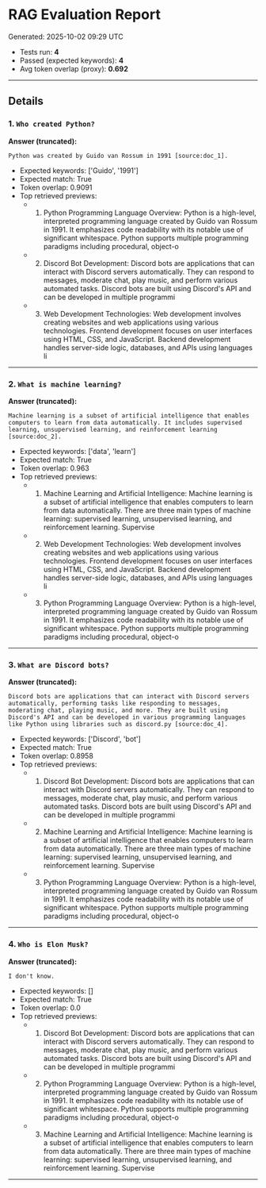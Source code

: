 # RAG Evaluation Report

Generated: 2025-10-02 09:29 UTC

- Tests run: **4**
- Passed (expected keywords): **4**
- Avg token overlap (proxy): **0.692**

---

## Details

### 1. `Who created Python?`

**Answer (truncated):**

```
Python was created by Guido van Rossum in 1991 [source:doc_1].
```

- Expected keywords: ['Guido', '1991']
- Expected match: True
- Token overlap: 0.9091
- Top retrieved previews:
  - 1. Python Programming Language Overview:     Python is a high-level, interpreted programming language created by Guido van Rossum in 1991.     It emphasizes code readability with its notable use of significant whitespace.     Python supports multiple programming paradigms including procedural, object-o
  - 2. Discord Bot Development:     Discord bots are applications that can interact with Discord servers automatically.     They can respond to messages, moderate chat, play music, and perform various automated tasks.     Discord bots are built using Discord's API and can be developed in multiple programmi
  - 3. Web Development Technologies:     Web development involves creating websites and web applications using various technologies.     Frontend development focuses on user interfaces using HTML, CSS, and JavaScript.     Backend development handles server-side logic, databases, and APIs using languages li

---

### 2. `What is machine learning?`

**Answer (truncated):**

```
Machine learning is a subset of artificial intelligence that enables computers to learn from data automatically. It includes supervised learning, unsupervised learning, and reinforcement learning [source:doc_2].
```

- Expected keywords: ['data', 'learn']
- Expected match: True
- Token overlap: 0.963
- Top retrieved previews:
  - 1. Machine Learning and Artificial Intelligence:     Machine learning is a subset of artificial intelligence that enables computers to learn from data automatically.     There are three main types of machine learning: supervised learning, unsupervised learning, and reinforcement learning.     Supervise
  - 2. Web Development Technologies:     Web development involves creating websites and web applications using various technologies.     Frontend development focuses on user interfaces using HTML, CSS, and JavaScript.     Backend development handles server-side logic, databases, and APIs using languages li
  - 3. Python Programming Language Overview:     Python is a high-level, interpreted programming language created by Guido van Rossum in 1991.     It emphasizes code readability with its notable use of significant whitespace.     Python supports multiple programming paradigms including procedural, object-o

---

### 3. `What are Discord bots?`

**Answer (truncated):**

```
Discord bots are applications that can interact with Discord servers automatically, performing tasks like responding to messages, moderating chat, playing music, and more. They are built using Discord's API and can be developed in various programming languages like Python using libraries such as discord.py [source:doc_4].
```

- Expected keywords: ['Discord', 'bot']
- Expected match: True
- Token overlap: 0.8958
- Top retrieved previews:
  - 1. Discord Bot Development:     Discord bots are applications that can interact with Discord servers automatically.     They can respond to messages, moderate chat, play music, and perform various automated tasks.     Discord bots are built using Discord's API and can be developed in multiple programmi
  - 2. Machine Learning and Artificial Intelligence:     Machine learning is a subset of artificial intelligence that enables computers to learn from data automatically.     There are three main types of machine learning: supervised learning, unsupervised learning, and reinforcement learning.     Supervise
  - 3. Python Programming Language Overview:     Python is a high-level, interpreted programming language created by Guido van Rossum in 1991.     It emphasizes code readability with its notable use of significant whitespace.     Python supports multiple programming paradigms including procedural, object-o

---

### 4. `Who is Elon Musk?`

**Answer (truncated):**

```
I don't know.
```

- Expected keywords: []
- Expected match: True
- Token overlap: 0.0
- Top retrieved previews:
  - 1. Discord Bot Development:     Discord bots are applications that can interact with Discord servers automatically.     They can respond to messages, moderate chat, play music, and perform various automated tasks.     Discord bots are built using Discord's API and can be developed in multiple programmi
  - 2. Python Programming Language Overview:     Python is a high-level, interpreted programming language created by Guido van Rossum in 1991.     It emphasizes code readability with its notable use of significant whitespace.     Python supports multiple programming paradigms including procedural, object-o
  - 3. Machine Learning and Artificial Intelligence:     Machine learning is a subset of artificial intelligence that enables computers to learn from data automatically.     There are three main types of machine learning: supervised learning, unsupervised learning, and reinforcement learning.     Supervise

---

